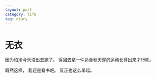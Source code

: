 ```yaml
---
layout: post
category: life
tag: diary
---
```


无衣
===

因为怕冷今天没出去跑了。
得回去拿一件适合秋天穿的运动长裤出来才行呢。

既然这样，
我还是看书吧。
反正也这么早起。

